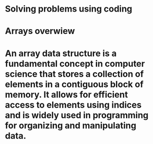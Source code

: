 # Solving problems using coding
# Arrays overwiew

# An array data structure is a fundamental concept in computer science that stores a collection of elements in a contiguous block of memory. It allows for efficient access to elements using indices and is widely used in programming for organizing and manipulating data.
